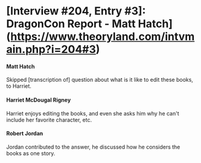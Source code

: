 # [Interview #204, Entry #3]: DragonCon Report - Matt Hatch](https://www.theoryland.com/intvmain.php?i=204#3)

#### Matt Hatch

Skipped [transcription of] question about what is it like to edit these books, to Harriet.

#### Harriet McDougal Rigney

Harriet enjoys editing the books, and even she asks him why he can't include her favorite character, etc.

#### Robert Jordan

Jordan contributed to the answer, he discussed how he considers the books as one story.

